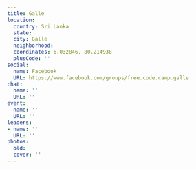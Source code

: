 ```yaml
---
title: Galle
location:
  country: Sri Lanka
  state: 
  city: Galle
  neighborhood: 
  coordinates: 6.032846, 80.214938
  plusCode: ''
social:
  name: Facebook
  URL: https://www.facebook.com/groups/free.code.camp.galle
chat:
  name: ''
  URL: ''
event:
  name: ''
  URL: ''
leaders:
- name: ''
  URL: ''
photos:
  old: 
  cover: ''
---
```

